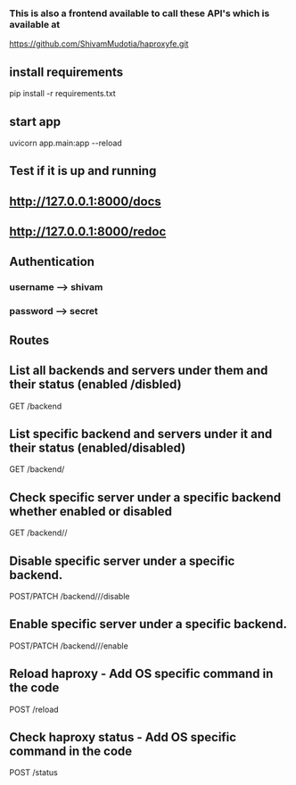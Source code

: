
### This is also a frontend available to call these API's which is available at 

https://github.com/ShivamMudotia/haproxyfe.git

####

## install requirements
pip install -r requirements.txt

## start app
uvicorn app.main:app --reload

## Test if it is up and running

## http://127.0.0.1:8000/docs

## http://127.0.0.1:8000/redoc


## Authentication
### username  -->  shivam
### password  -->  secret


## Routes

## List all backends and servers under them and their status (enabled /disbled)
GET /backend 
## List specific backend and servers under it and their status (enabled/disabled)
GET /backend/<backend> 
## Check specific server under a specific backend whether enabled or disabled 
GET /backend/<backend>/<server> 
## Disable specific server under a specific backend.
POST/PATCH /backend/<backend>/<server>/disable
## Enable specific server under a specific backend.
POST/PATCH /backend/<backend>/<server>/enable

## Reload haproxy - Add OS specific command in the code
POST /reload
## Check haproxy status - Add OS specific command in the code
POST /status







